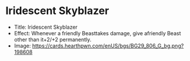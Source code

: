 # Iridescent Skyblazer
- Title:  Iridescent Skyblazer
- Effect:  Whenever a friendly Beasttakes damage, give afriendly Beast other than it+2/+2 permanently.
- Image:  https://cards.hearthpwn.com/enUS/bgs/BG29_806_G_bg.png?198608
